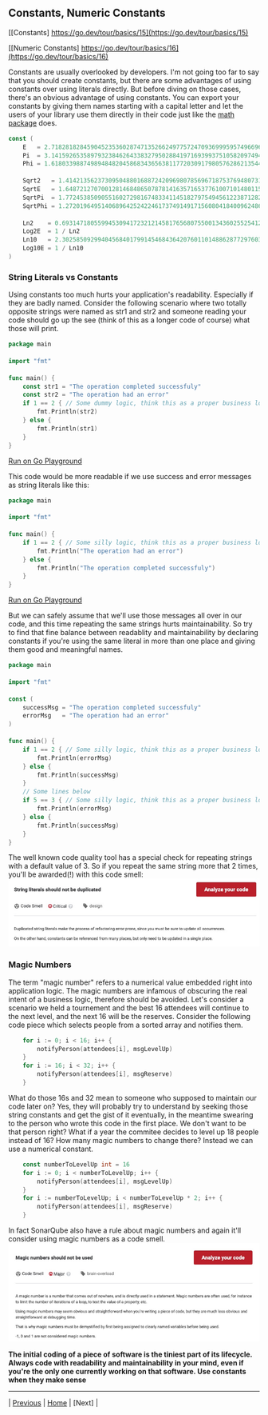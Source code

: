 ## Constants, Numeric Constants

[[Constants] https://go.dev/tour/basics/15](https://go.dev/tour/basics/15)

[[Numeric Constants] https://go.dev/tour/basics/16](https://go.dev/tour/basics/16)

Constants are usually overlooked by developers. I'm not going too far to say that you should create constants, but there are some advantages of using constants over using literals directly. But before diving on those cases, there's an obvious advantage of using constants. You can export your constants by giving them names starting with a capital letter and let the users of your library use them directly in their code just like the [math package](https://pkg.go.dev/math#pkg-constants) does. 
```go
const (
	E   = 2.71828182845904523536028747135266249775724709369995957496696763 // https://oeis.org/A001113
	Pi  = 3.14159265358979323846264338327950288419716939937510582097494459 // https://oeis.org/A000796
	Phi = 1.61803398874989484820458683436563811772030917980576286213544862 // https://oeis.org/A001622

	Sqrt2   = 1.41421356237309504880168872420969807856967187537694807317667974 // https://oeis.org/A002193
	SqrtE   = 1.64872127070012814684865078781416357165377610071014801157507931 // https://oeis.org/A019774
	SqrtPi  = 1.77245385090551602729816748334114518279754945612238712821380779 // https://oeis.org/A002161
	SqrtPhi = 1.27201964951406896425242246173749149171560804184009624861664038 // https://oeis.org/A139339

	Ln2    = 0.693147180559945309417232121458176568075500134360255254120680009 // https://oeis.org/A002162
	Log2E  = 1 / Ln2
	Ln10   = 2.30258509299404568401799145468436420760110148862877297603332790 // https://oeis.org/A002392
	Log10E = 1 / Ln10
)
```

### String Literals vs Constants

Using constants too much hurts your application's readability. Especially if they are badly named. Consider the following scenario where two totally opposite strings were named as str1 and str2 and someone reading your code should go up the see (think of this as a longer code of course) what those will print.
```go
package main

import "fmt"

func main() {
	const str1 = "The operation completed successfuly"
	const str2 = "The operation had an error"
	if 1 == 2 { // Some dummy logic, think this as a proper business logic
		fmt.Println(str2)
	} else {
		fmt.Println(str1)
	}
}
```
[Run on Go Playground](https://go.dev/play/p/yPt54LBQ7dB)

This code would be more readable if we use success and error messages as string literals like this:
```go
package main

import "fmt"

func main() {
	if 1 == 2 { // Some silly logic, think this as a proper business logic
		fmt.Println("The operation had an error")
	} else {
		fmt.Println("The operation completed successfuly")
	}
}
```
[Run on Go Playground](https://go.dev/play/p/UauwM6l3jeK)

But we can safely assume that we'll use those messages all over in our code, and this time repeating the same strings hurts maintainability. So try to find that fine balance between readablity and maintainability by declaring constants if you're using the same literal in more than one place and giving them good and meaningful names.
```go
package main

import "fmt"

const (
	successMsg = "The operation completed successfuly"
	errorMsg   = "The operation had an error"
)

func main() {
	if 1 == 2 { // Some silly logic, think this as a proper business logic
		fmt.Println(errorMsg)
	} else {
		fmt.Println(successMsg)
	}
	// Some lines below
	if 5 == 3 { // Some silly logic, think this as a proper business logic
		fmt.Println(errorMsg)
	} else {
		fmt.Println(successMsg)
	}
}
```

The well known code quality tool has a special check for repeating strings with a default value of 3. So if you repeat the same string more that 2 times, you'll be awarded(!) with this code smell:
![SonarQube's String Literal Code Smell](stringLiteralsSonar.jpg)

### Magic Numbers

The term "magic number" refers to a numerical value embedded right into application logic. The magic numbers are infamous of obscuring the real intent of a business logic, therefore should be avoided. Let's consider a scenario we held a tournement and the best 16 attendees will continue to the next level, and the next 16 will be the reserves. Consider the following code piece which selects people from a sorted array and notifies them.
```go
	for i := 0; i < 16; i++ {
		notifyPerson(attendees[i], msgLevelUp)
	}
	for i := 16; i < 32; i++ {
		notifyPerson(attendees[i], msgReserve)
	}
```
What do those 16s and 32 mean to someone who supposed to maintain our code later on? Yes, they will probably try to understand by seeking those string constants and get the gist of it eventually, in the meantime swearing to the person who wrote this code in the first place. We don't want to be that person right? What if a year the commitee decides to level up 18 people instead of 16? How many magic numbers to change there? Instead we can use a numerical constant.
```go
    const numberToLevelUp int = 16
	for i := 0; i < numberToLevelUp; i++ {
		notifyPerson(attendees[i], msgLevelUp)
	}
	for i := numberToLevelUp; i < numberToLevelUp * 2; i++ {
		notifyPerson(attendees[i], msgReserve)
	}
```

In fact SonarQube also have a rule about magic numbers and again it'll consider using magic numbers as a code smell.
![SonarQube's Magic Number Code Smell](magicNumberSonar.jpg)

**The initial coding of a piece of software is the tiniest part of its lifecycle. Always code with readability and maintainability in your mind, even if you're the only one currently working on that software. Use constants when they make sense**

---

| [Previous](13.md) | [Home](../index.md) | [Next] |